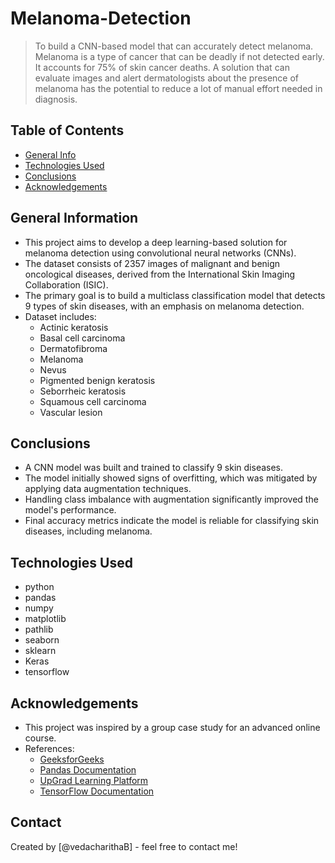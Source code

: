 # Melanoma-Detection

> To build a CNN-based model that can accurately detect melanoma. Melanoma is a type of cancer that can be deadly if not detected early. It accounts for 75% of skin cancer deaths. A solution that can evaluate images and alert dermatologists about the presence of melanoma has the potential to reduce a lot of manual effort needed in diagnosis.

## Table of Contents
* [General Info](#general-information)
* [Technologies Used](#technologies-used)
* [Conclusions](#conclusions)
* [Acknowledgements](#acknowledgements)

## General Information
- This project aims to develop a deep learning-based solution for melanoma detection using convolutional neural networks (CNNs).
- The dataset consists of 2357 images of malignant and benign oncological diseases, derived from the International Skin Imaging Collaboration (ISIC).
- The primary goal is to build a multiclass classification model that detects 9 types of skin diseases, with an emphasis on melanoma detection.
- Dataset includes:
  - Actinic keratosis
  - Basal cell carcinoma
  - Dermatofibroma
  - Melanoma
  - Nevus
  - Pigmented benign keratosis
  - Seborrheic keratosis
  - Squamous cell carcinoma
  - Vascular lesion

## Conclusions
- A CNN model was built and trained to classify 9 skin diseases.
- The model initially showed signs of overfitting, which was mitigated by applying data augmentation techniques.
- Handling class imbalance with augmentation significantly improved the model's performance.
- Final accuracy metrics indicate the model is reliable for classifying skin diseases, including melanoma.

## Technologies Used
- python
- pandas
- numpy
- matplotlib
- pathlib
- seaborn
- sklearn
- Keras
- tensorflow

## Acknowledgements
- This project was inspired by a group case study for an advanced online course.
- References:
  - [GeeksforGeeks](https://www.geeksforgeeks.org/)
  - [Pandas Documentation](https://pandas.pydata.org/)
  - [UpGrad Learning Platform](https://learn.upgrad.com/)
  - [TensorFlow Documentation](https://www.tensorflow.org/)

## Contact
Created by [@vedacharithaB] - feel free to contact me!

